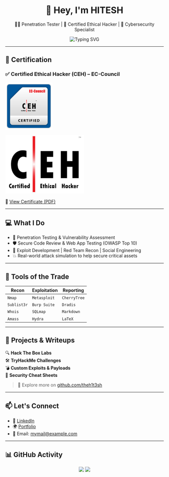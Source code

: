 <h1 align="center">👋 Hey, I'm  HITESH</h1>
<p align="center">
  🧑‍💻 Penetration Tester | 🎯 Certified Ethical Hacker | 🔐 Cybersecurity Specialist  
</p>

<p align="center">
  <img src="https://readme-typing-svg.herokuapp.com?font=Fira+Code&weight=500&size=22&pause=1000&color=4CAF50&center=true&vCenter=true&width=435&lines=Breaking+in...+so+others+won't;Passionate+about+Security;Ethical+Hacking+is+my+Game;So+just+play" alt="Typing SVG" />
</p>

---

## 🏅 Certification

### ✅ Certified Ethical Hacker (CEH) – EC-Council 
<!-- Badge Image -->
<p align="left">
  <img src="Certificate/CEH_badge.png" alt="CEH Badge" width="150"/>
</p> 
<!-- Logo Image -->
<p align="left">
  <img src="Certificate/CEH-logo.jpg" alt="CEH Logo" width="250"/>
</p>  
<!-- Certificate Link -->
<p align="left">
  📜 <a href="Certificate/ECC-CEH-Certificate.pdf" target="_blank">View Certificate (PDF)</a>
</p>

---

## 💻 What I Do

- 🔐 Penetration Testing & Vulnerability Assessment
- 🛡️ Secure Code Review & Web App Testing (OWASP Top 10)
- 🧰 Exploit Development | Red Team Recon | Social Engineering
- 💥 Real-world attack simulation to help secure critical assets

---

## 🧠 Tools of the Trade

| Recon | Exploitation | Reporting | 
|-------|--------------|-----------|
| `Nmap` | `Metasploit` | `CherryTree` |
| `Sublist3r` | `Burp Suite` | `Dradis` |
| `Whois` | `SQLmap` | `Markdown` |
| `Amass` | `Hydra` | `LaTeX` |

---

## 📂 Projects & Writeups

🔍 **Hack The Box Labs**  
🛠️ **TryHackMe Challenges**  
💣 **Custom Exploits & Payloads**  
🧠 **Security Cheat Sheets**  

> 🔗 Explore more on [github.com/theh1t3sh](https://github.com/theh1t3sh)

---

## 📫 Let's Connect

- 💼 [LinkedIn](https://linkedin.com/in/theme)
- 🌍 [Portfolio](https://yourportfolio.com)
- 📧 Email: mymail@example.com

---

## 📊 GitHub Activity

<p align="center">
  <img src="https://github-readme-stats.vercel.app/api?username=theh1t3sh&show_icons=true&theme=tokyonight" width="50%" />
  <img src="https://streak-stats.demolab.com/?user=theh1t3sh&theme=tokyonight" width="45%" />
</p>
